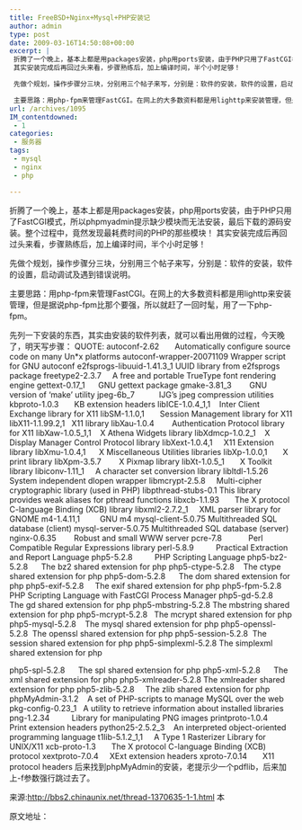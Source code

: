 ```yaml
---
title: FreeBSD+Nginx+Mysql+PHP安装记
author: admin
type: post
date: 2009-03-16T14:50:08+00:00
excerpt: |
 折腾了一个晚上，基本上都是用packages安装，php用ports安装，由于PHP只用了FastCGI模式，所以phpmyadmin提示缺少模块而无法安装，最后下载的源码安装。整个过程中，竟然发现最耗费时间的PHP的那些模块！
 其实安装完成后再回过头来看，步骤熟练后，加上编译时间，半个小时足够！

 先做个规划，操作步骤分三块，分别用三个帖子来写，分别是：软件的安装，软件的设置，启动调试及遇到错误说明。

 主要思路：用php-fpm来管理FastCGI。在网上的大多数资料都是用lighttp来安装管理，但是据说php-fpm比那个要强，所以就赶了一回时髦，用了一下php-fpm。
url: /archives/1095
IM_contentdowned:
 - 1
categories:
 - 服务器
tags:
 - mysql
 - nginx
 - php

---
```

折腾了一个晚上，基本上都是用packages安装，php用ports安装，由于PHP只用了FastCGI模式，所以phpmyadmin提示缺少模块而无法安装，最后下载的源码安装。整个过程中，竟然发现最耗费时间的PHP的那些模块！
其实安装完成后再回过头来看，步骤熟练后，加上编译时间，半个小时足够！

先做个规划，操作步骤分三块，分别用三个帖子来写，分别是：软件的安装，软件的设置，启动调试及遇到错误说明。

主要思路：用php-fpm来管理FastCGI。在网上的大多数资料都是用lighttp来安装管理，但是据说php-fpm比那个要强，所以就赶了一回时髦，用了一下php-fpm。

先列一下安装的东西，其实由安装的软件列表，就可以看出用做的过程，今天晚了，明天写步骤：
QUOTE:
autoconf-2.62       Automatically configure source code on many Un*x platforms
autoconf-wrapper-20071109 Wrapper script for GNU autoconf
e2fsprogs-libuuid-1.41.3_1 UUID library from e2fsprogs package
freetype2-2.3.7     A free and portable TrueType font rendering engine
gettext-0.17_1      GNU gettext package
gmake-3.81_3        GNU version of ‘make’ utility
jpeg-6b_7           IJG’s jpeg compression utilities
kbproto-1.0.3       KB extension headers
libICE-1.0.4_1,1    Inter Client Exchange library for X11
libSM-1.1.0,1       Session Management library for X11
libX11-1.1.99.2,1   X11 library
libXau-1.0.4        Authentication Protocol library for X11
libXaw-1.0.5_1,1    X Athena Widgets library
libXdmcp-1.0.2_1    X Display Manager Control Protocol library
libXext-1.0.4,1     X11 Extension library
libXmu-1.0.4,1      X Miscellaneous Utilities libraries
libXp-1.0.0,1       X print library
libXpm-3.5.7        X Pixmap library
libXt-1.0.5_1       X Toolkit library
libiconv-1.11_1     A character set conversion library
libltdl-1.5.26      System independent dlopen wrapper
libmcrypt-2.5.8     Multi-cipher cryptographic library (used in PHP)
libpthread-stubs-0.1 This library provides weak aliases for pthread functions
libxcb-1.1.93       The X protocol C-language Binding (XCB) library
libxml2-2.7.2_1     XML parser library for GNOME
m4-1.4.11,1         GNU m4
mysql-client-5.0.75 Multithreaded SQL database (client)
mysql-server-5.0.75 Multithreaded SQL database (server)
nginx-0.6.35        Robust and small WWW server
pcre-7.8            Perl Compatible Regular Expressions library
perl-5.8.9          Practical Extraction and Report Language
php5-5.2.8          PHP Scripting Language
php5-bz2-5.2.8      The bz2 shared extension for php
php5-ctype-5.2.8    The ctype shared extension for php
php5-dom-5.2.8      The dom shared extension for php
php5-exif-5.2.8     The exif shared extension for php
php5-fpm-5.2.8      PHP Scripting Language with FastCGI Process Manager
php5-gd-5.2.8       The gd shared extension for php
php5-mbstring-5.2.8 The mbstring shared extension for php
php5-mcrypt-5.2.8   The mcrypt shared extension for php
php5-mysql-5.2.8    The mysql shared extension for php
php5-openssl-5.2.8  The openssl shared extension for php
php5-session-5.2.8  The session shared extension for php
php5-simplexml-5.2.8 The simplexml shared extension for php

php5-spl-5.2.8      The spl shared extension for php
php5-xml-5.2.8      The xml shared extension for php
php5-xmlreader-5.2.8 The xmlreader shared extension for php
php5-zlib-5.2.8     The zlib shared extension for php
phpMyAdmin-3.1.2    A set of PHP-scripts to manage MySQL over the web
pkg-config-0.23_1   A utility to retrieve information about installed libraries
png-1.2.34          Library for manipulating PNG images
printproto-1.0.4    Print extension headers
python25-2.5.2_3    An interpreted object-oriented programming language
t1lib-5.1.2_1,1     A Type 1 Rasterizer Library for UNIX/X11
xcb-proto-1.3       The X protocol C-language Binding (XCB) protocol
xextproto-7.0.4     XExt extension headers
xproto-7.0.14       X11 protocol headers
后来找到phpMyAdmin的安装，老提示少一个pdflib，后来加上-f参数强行跳过去了。

来源:http://bbs2.chinaunix.net/thread-1370635-1-1.html 本

原文地址：